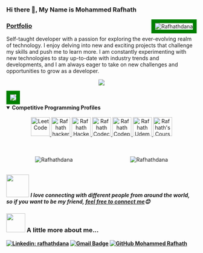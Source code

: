 ### Hi there 👋, My Name is **Mohammed Rafhath**
<img src="https://komarev.com/ghpvc/?username=Rafhathdana&label=Profile%20views&color=0e75b6&style=flat" alt="Rafhathdana"  align='right' style='border: solid green 10px'/>
<h3>
<a href="https://rafhathdana.cf">Portfolio</a>
</h3>

Self-taught developer with a passion for exploring the ever-evolving realm of technology. I enjoy delving into new and exciting projects that challenge my skills and push me to learn more. I am constantly experimenting with new technologies to stay up-to-date with industry trends and developments, and I am always eager to take on new challenges and opportunities to grow as a developer.

<p align="center">
  <a href="https://skillicons.dev">
    <img src="https://skillicons.dev/icons?i=nodejs,mongodb,js,ts,html,css,express,figma,firebase,git,github,linux,md,netlify,react,redux,nextjs,vite,vscode,postman,babel,webpack,bootstrap,tailwind,cloudflare,aws" />
  </a>
</p>
<img src='https://live.staticflickr.com/65535/53460829553_b2fd811a8f_z.jpg' style='border: solid green 10px' />



<details open>
<summary><b>Competitive Programming Profiles</b></summary>
<br/>
<div style="align-items: center;" align="center">
    <a href="https://leetcode.com/rafhathdana" title='Leet Code'>
        <img alt="Leet Code" width="50px" src="https://cdn.iconscout.com/icon/free/png-512/free-leetcode-3521542-2944960.png?f=webp&w=256" />
    </a>
    <a href="https://www.hackerrank.com/Rafhathdana" title='Hacker Rank'>
        <img alt="Rafhath hackerrank" width="50px" src="https://cdn.cutshort.io/public/companies/572b17e20aeee5dd0b12e94a/hackerrank-logo" />
    </a>
    <a href="https://www.hackerearth.com/@rafhathdana" title='Hacker Earth'>
        <img alt="Rafhath Hackerearth" width="50px" src="https://media.cdn.gradconnection.com/uploads/8cda75b2-8384-47be-af0b-6c1d4314bc0a-HACKEREARTH_LOGO.png" />
    </a>
    <a href="https://www.codecademy.com/profiles/rafhathdana" title='Codecademy'>
        <img alt="Rafhath Codecademy" width="50px" src="https://alternative.me/media/256/codecademy-icon-kaifscwzqkl89ywi-c.png" />
    </a>
    <a href="https://codepen.io/rafhathdana" title='Codepen'>
        <img alt="Rafhath Codepen" width="50px" src="https://cdn.jsdelivr.net/npm/simple-icons@3.2.0/icons/codepen.svg" />
    </a>
    <a href="https://www.udemy.com/user/mohammed-rafhath/" title='Udemy'>
        <img alt="Rafhath Udemy" width="50px" src="https://cdn.worldvectorlogo.com/logos/udemy-1.svg" />
    </a>    
    <a href="https://www.coursera.org/user/08f641dbd36d22b8a65316eabb721052" title='Coursera'>
        <img alt="Rafhath's Coursera" width="50px" src="https://ucarecdn.com/e483b814-5ca9-4784-95b8-be011000c26e/-/format/jpeg/-/progressive/yes/-/preview/480x480/" />
    </a>
</div>


</details>
</br> </br>

</br>
<div style="display: flex; justify-content: space-around;" align='center'>
<!--  <p><img align="left" src="https://github-readme-stats.vercel.app/api/top-langs?username=Rafhathdana&show_icons=true&locale=en&layout=compact" alt="Rafhathdana" /></p>
 -->
<img align="center" src="https://github-readme-stats.vercel.app/api?username=Rafhathdana&show_icons=true&locale=en" alt="Rafhathdana" />
<img align="center" src="https://github-readme-streak-stats.herokuapp.com/?user=Rafhathdana&" alt="Rafhathdana" />
 </div>



 
</br>
<!-- Feel free to reach out and introduce yourself :D-->
<p>
<img src="https://media.giphy.com/media/LnQjpWaON8nhr21vNW/giphy.gif" width="60"> <em><b>I love connecting with different people from around the world, so if you want to be my friend,  <a href="https://rafhathdana.cf/">feel free to connect me</a>😊</em>
 </p>

 ### <img src="https://media.giphy.com/media/VgCDAzcKvsR6OM0uWg/giphy.gif" width="50"> A little more about me... 

[![Linkedin: rafhathdana](https://img.shields.io/badge/-%20rafhathdana-blue?style=plastic&logo=Linkedin&logoColor=white&link=//https://www.linkedin.com/in/rafhthathdana-55403b1b2/)](https://www.linkedin.com/in/rafhathdana//)
[![Gmail Badge](https://img.shields.io/badge/-rafhathdana@gmail.com-c14438?style=plastic&logo=Gmail&logoColor=white&link=mailto:rafathdana@gmail.com)](mailto:Rafathdana@gmail.com)
[![GitHub Mohammed Rafhath](https://img.shields.io/github/followers/Rafhathdana?label=follow&style=social)](https://github.com/Rafhathdana)
</br></br>

